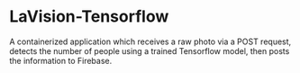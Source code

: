 # LaVision-Tensorflow

A containerized application which receives a raw photo via a POST request, detects the number of people using a trained Tensorflow model,
then posts the information to Firebase.
